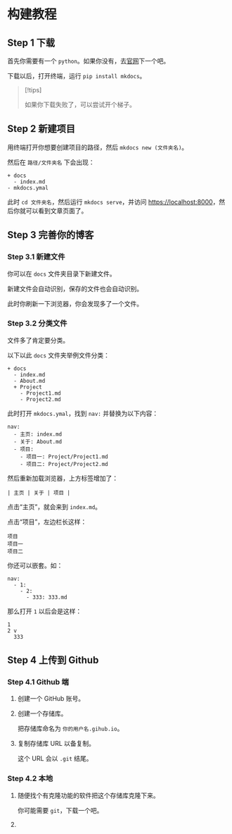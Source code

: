 # 构建教程

## Step 1 下载

首先你需要有一个 `python`。如果你没有，去[官网](https://python.org)下一个吧。

下载以后，打开终端，运行 `pip install mkdocs`。

> [!tips]
>
> 如果你下载失败了，可以尝试开个梯子。

## Step 2 新建项目

用终端打开你想要创建项目的路径，然后 `mkdocs new (文件夹名)`。

然后在 `路径/文件夹名` 下会出现：

```
+ docs
  - index.md
- mkdocs.ymal
```

此时 `cd 文件夹名`，然后运行 `mkdocs serve`，并访问 <https://localhost:8000>，然后你就可以看到文章页面了。

## Step 3 完善你的博客

### Step 3.1 新建文件

你可以在 `docs` 文件夹目录下新建文件。

新建文件会自动识别，保存的文件也会自动识别。

此时你刷新一下浏览器，你会发现多了一个文件。

### Step 3.2 分类文件

文件多了肯定要分类。

以下以此 `docs` 文件夹举例文件分类：

```
+ docs
  - index.md
  - About.md
  + Project
    - Project1.md
    - Project2.md
```

此时打开 `mkdocs.ymal`，找到 `nav:` 并替换为以下内容：

```
nav:
  - 主页: index.md
  - 关于: About.md
  - 项目:
    - 项目一: Project/Project1.md
    - 项目二: Project/Project2.md
```

然后重新加载浏览器，上方标签增加了：

```
| 主页 | 关于 | 项目 |
```

点击“主页”，就会来到 `index.md`。

点击“项目”，左边栏长这样：

```
项目
项目一
项目二
```

你还可以嵌套。如：

```
nav:
  - 1:
    - 2:
      - 333: 333.md
```

那么打开 `1` 以后会是这样：

```
1
2 v
  333
```

## Step 4 上传到 Github

### Step 4.1 Github 端

1. 创建一个 GitHub 账号。

2. 创建一个存储库。

    把存储库命名为 `你的用户名.gihub.io`。

3. 复制存储库 URL 以备复制。

    这个 URL 会以 `.git` 结尾。

### Step 4.2 本地

1. 随便找个有克隆功能的软件把这个存储库克隆下来。

    你可能需要 `git`，下载一个吧。

2. 
